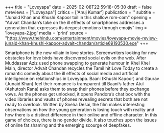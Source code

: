 +++
title = "Loveyapa"
date = 2025-02-08T22:59:18+05:30
draft = false
mreviews = ["Loveyapa"]
critics = ['Anuj Kumar']
publication = ''
subtitle = "Junaid Khan and Khushi Kapoor toil in this shallow rom-com"
opening = "Advait Chandan’s take on the ill effects of smartphones addresses a generation that expresses its deepest emotions through emojis"
img = 'loveyapa-2.jpg'
media = 'print'
source = "https://www.thehindu.com/entertainment/movies/loveyapa-movie-review-junaid-khan-khushi-kapoor-advait-chandan/article69193530.ece"
+++

Smartphone is the new villain in love stories. Screenwriters looking for new obstacles for love birds have discovered social evils on the web. After Muddassar Aziz used phone swapping to generate humour in Khel Khel Main, director Advait Chandan recycles the Tamil hit Love Today to create a romantic comedy about the ill effects of social media and artificial intelligence on relationships in Loveyapa. Baani (Khushi Kapoor) and Gaurav (Junaid Khan) feel their romance is transparent till Baani’s father Atul (Ashutosh Rana) asks them to swap their phones before they exchange vows. As the phones get unlocked, it opens Pandora’s chat box with the video libraries and vaults of phones revealing secrets that both are not ready to overlook. Written by Sneha Desai, the film makes interesting observations on how the young generation is losing touch with reality and how there is a distinct difference in their online and offline character. In this game of choices, there is no gender divide. It also touches upon the issues of online fat shaming and the emerging scourge of deepfakes.
